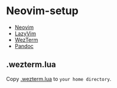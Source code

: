 # Neovim-setup

- [Neovim](https://github.com/neovim/neovim/blob/master/INSTALL.md)
- [LazyVim](https://www.lazyvim.org/installation)
- [WezTerm](https://wezfurlong.org/wezterm/index.html)
- [Pandoc](https://pandoc.org/installing.html)

## .wezterm.lua
Copy [.wezterm.lua](.wezterm.lua) to `your home directory`.
